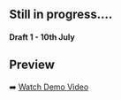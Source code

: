 ## Still in progress....

#### Draft 1 - 10th July


## Preview

➡️ [Watch Demo Video](https://github.com/seika-afk/Termbot/demo.mp4)
